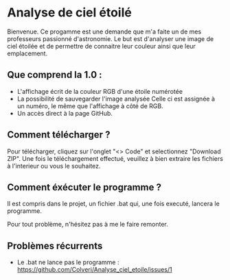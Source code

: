 # Analyse de ciel étoilé

Bienvenue. Ce progamme est une demande que m'a faite un de mes professeurs passionné d'astronomie.
Le but est d'analyser une image de ciel étoilée et de permettre de connaitre leur couleur ainsi que leur emplacement.

## Que comprend la 1.0 :

- L'affichage écrit de la couleur RGB d'une étoile numérotée
- La possibilité de sauvegarder l'image analysée
  Celle ci est assignée à un numéro, le même que l'affichage à côté de RGB.
- Un accès direct à la page GitHub.

## Comment télécharger ?

Pour télécharger, cliquez sur l'onglet "<> Code" et selectionnez "Download ZIP". Une fois le téléchargement effectué,
veuillez à bien extraire les fichiers à l'interieur ou vous le souhaitez.

## Comment éxécuter le programme ?

Il est compris dans le projet, un fichier .bat qui, une fois executé, lancera le programme.


Pour tout problème, n'hésitez pas à me le faire remonter.

## Problèmes récurrents

- Le .bat ne lance pas le programme : https://github.com/Colveri/Analyse_ciel_etoile/issues/1